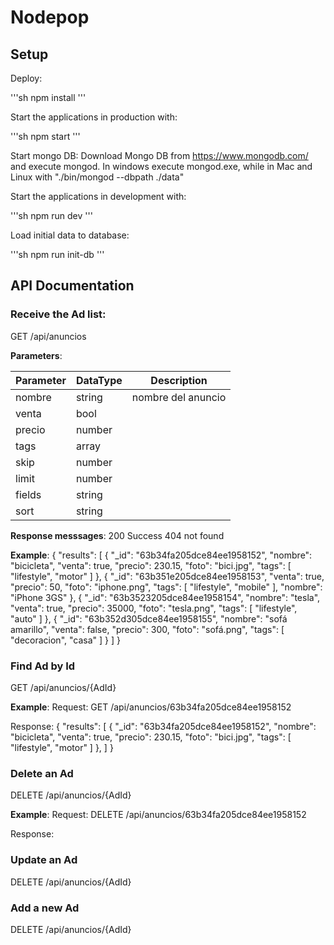 # Nodepop

## Setup

Deploy:

'''sh
npm install
'''

Start the applications in production with:

'''sh
npm start 
'''

Start mongo DB:
Download Mongo DB from https://www.mongodb.com/ and execute mongod. In windows execute mongod.exe, while in Mac and Linux with "./bin/mongod --dbpath ./data"

Start the applications in development with:

'''sh
npm run dev 
'''

Load initial data to database:

'''sh
npm run init-db
'''


## API Documentation 

### Receive the Ad list:
GET /api/anuncios

**Parameters**:

| **Parameter** | **DataType** | **Description**    |
|---------------|--------------|--------------------|
| nombre        | string       | nombre del anuncio |
| venta         | bool         |                    |
| precio        | number       |                    |
| tags          | array        |                    |
| skip          | number       |                    |
| limit         | number       |                    |
| fields        | string       |                    |
| sort          | string       |                    |

**Response messsages**:
200 Success
404 not found


**Example**:
{
    "results": [
        {
            "_id": "63b34fa205dce84ee1958152",
            "nombre": "bicicleta",
            "venta": true,
            "precio": 230.15,
            "foto": "bici.jpg",
            "tags": [
                "lifestyle",
                "motor"
            ]
        },
        {
            "_id": "63b351e205dce84ee1958153",
            "venta": true,
            "precio": 50,
            "foto": "iphone.png",
            "tags": [
                "lifestyle",
                "mobile"
            ],
            "nombre": "iPhone 3GS"
        },
        {
            "_id": "63b3523205dce84ee1958154",
            "nombre": "tesla",
            "venta": true,
            "precio": 35000,
            "foto": "tesla.png",
            "tags": [
                "lifestyle",
                "auto"
            ]
        },
        {
            "_id": "63b352d305dce84ee1958155",
            "nombre": "sofá amarillo",
            "venta": false,
            "precio": 300,
            "foto": "sofá.png",
            "tags": [
                "decoracion",
                "casa"
            ]
        }
    ]
}

### Find Ad by Id
GET /api/anuncios/{AdId}

**Example**:
Request: GET /api/anuncios/63b34fa205dce84ee1958152

Response:
{
    "results": [
        {
            "_id": "63b34fa205dce84ee1958152",
            "nombre": "bicicleta",
            "venta": true,
            "precio": 230.15,
            "foto": "bici.jpg",
            "tags": [
                "lifestyle",
                "motor"
            ]
        },
    ]
}

### Delete an Ad 
DELETE /api/anuncios/{AdId}

**Example**:
Request: DELETE /api/anuncios/63b34fa205dce84ee1958152

Response:

### Update an Ad 
DELETE /api/anuncios/{AdId}

### Add a new Ad 
DELETE /api/anuncios/{AdId}




